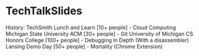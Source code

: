 # TechTalkSlides

History:
TechSmith Lunch and Learn [10+ people] - Cloud Computing
Michigan State University ACM [30+ people] - Git
University of Michigan CS Honors College [100+ people] - Debugging in Depth (With a disassembler)
Lansing Demo Day [50+ people] - Mortality (Chrome Extension)
